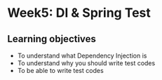 # Week5: DI & Spring Test

## Learning objectives

* To understand what Dependency Injection is
* To understand why you should write test codes
* To be able to write test codes
